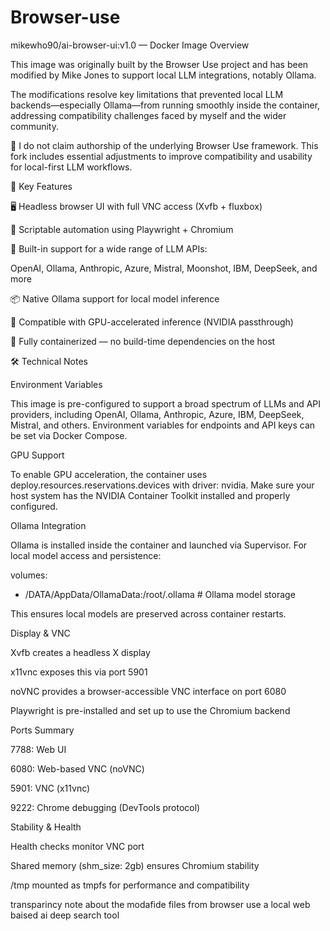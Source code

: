 # Browser-use
mikewho90/ai-browser-ui:v1.0 — Docker Image Overview

This image was originally built by the Browser Use project and has been modified by Mike Jones to support local LLM integrations, notably Ollama.

The modifications resolve key limitations that prevented local LLM backends—especially Ollama—from running smoothly inside the container, addressing compatibility challenges faced by myself and the wider community.

🔧 I do not claim authorship of the underlying Browser Use framework. This fork includes essential adjustments to improve compatibility and usability for local-first LLM workflows.

🚀 Key Features

🖥️ Headless browser UI with full VNC access (Xvfb + fluxbox)

🧪 Scriptable automation using Playwright + Chromium

🤖 Built-in support for a wide range of LLM APIs:

OpenAI, Ollama, Anthropic, Azure, Mistral, Moonshot, IBM, DeepSeek, and more

📦 Native Ollama support for local model inference

🧠 Compatible with GPU-accelerated inference (NVIDIA passthrough)

🐳 Fully containerized — no build-time dependencies on the host

🛠️ Technical Notes

Environment Variables

This image is pre-configured to support a broad spectrum of LLMs and API providers, including OpenAI, Ollama, Anthropic, Azure, IBM, DeepSeek, Mistral, and others. Environment variables for endpoints and API keys can be set via Docker Compose.

GPU Support

To enable GPU acceleration, the container uses deploy.resources.reservations.devices with driver: nvidia. Make sure your host system has the NVIDIA Container Toolkit installed and properly configured.

Ollama Integration

Ollama is installed inside the container and launched via Supervisor. For local model access and persistence:

volumes:
  - /DATA/AppData/OllamaData:/root/.ollama  # Ollama model storage

This ensures local models are preserved across container restarts.

Display & VNC

Xvfb creates a headless X display

x11vnc exposes this via port 5901

noVNC provides a browser-accessible VNC interface on port 6080

Playwright is pre-installed and set up to use the Chromium backend

Ports Summary

7788: Web UI

6080: Web-based VNC (noVNC)

5901: VNC (x11vnc)

9222: Chrome debugging (DevTools protocol)

Stability & Health

Health checks monitor VNC port

Shared memory (shm_size: 2gb) ensures Chromium stability

/tmp mounted as tmpfs for performance and compatibility

transparincy note about the modafide files from browser use a local web baised ai deep search tool
